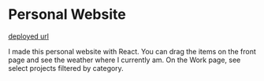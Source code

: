 # Personal Website

[deployed url](https://annie-qiu.onrender.com/)

I made this personal website with React. You can drag the items on the front page and see the weather where I currently am. On the Work page, see select projects filtered by category.
